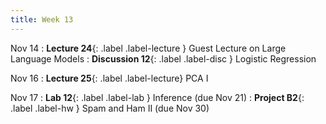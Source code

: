 ```yaml
---
title: Week 13
---
```


Nov 14
: **Lecture 24**{: .label .label-lecture } Guest Lecture on Large Language Models
: **Discussion 12**{: .label .label-disc } Logistic Regression

Nov 16
: **Lecture 25**{: .label .label-lecture} PCA I

Nov 17
: **Lab 12**{: .label .label-lab } Inference (due Nov 21)
: **Project B2**{: .label .label-hw } Spam and Ham II (due Nov 30)
